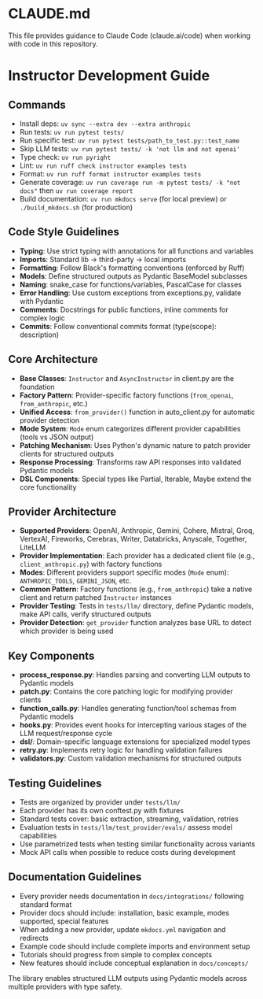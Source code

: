 # CLAUDE.md

This file provides guidance to Claude Code (claude.ai/code) when working with code in this repository.

# Instructor Development Guide

## Commands
- Install deps: `uv sync --extra dev --extra anthropic`
- Run tests: `uv run pytest tests/`
- Run specific test: `uv run pytest tests/path_to_test.py::test_name`
- Skip LLM tests: `uv run pytest tests/ -k 'not llm and not openai'`
- Type check: `uv run pyright`
- Lint: `uv run ruff check instructor examples tests`
- Format: `uv run ruff format instructor examples tests`
- Generate coverage: `uv run coverage run -m pytest tests/ -k "not docs"` then `uv run coverage report`
- Build documentation: `uv run mkdocs serve` (for local preview) or `./build_mkdocs.sh` (for production)

## Code Style Guidelines
- **Typing**: Use strict typing with annotations for all functions and variables
- **Imports**: Standard lib → third-party → local imports
- **Formatting**: Follow Black's formatting conventions (enforced by Ruff)
- **Models**: Define structured outputs as Pydantic BaseModel subclasses
- **Naming**: snake_case for functions/variables, PascalCase for classes
- **Error Handling**: Use custom exceptions from exceptions.py, validate with Pydantic
- **Comments**: Docstrings for public functions, inline comments for complex logic
- **Commits**: Follow conventional commits format (type(scope): description)

## Core Architecture
- **Base Classes**: `Instructor` and `AsyncInstructor` in client.py are the foundation
- **Factory Pattern**: Provider-specific factory functions (`from_openai`, `from_anthropic`, etc.)
- **Unified Access**: `from_provider()` function in auto_client.py for automatic provider detection
- **Mode System**: `Mode` enum categorizes different provider capabilities (tools vs JSON output)
- **Patching Mechanism**: Uses Python's dynamic nature to patch provider clients for structured outputs
- **Response Processing**: Transforms raw API responses into validated Pydantic models
- **DSL Components**: Special types like Partial, Iterable, Maybe extend the core functionality

## Provider Architecture
- **Supported Providers**: OpenAI, Anthropic, Gemini, Cohere, Mistral, Groq, VertexAI, Fireworks, Cerebras, Writer, Databricks, Anyscale, Together, LiteLLM
- **Provider Implementation**: Each provider has a dedicated client file (e.g., `client_anthropic.py`) with factory functions
- **Modes**: Different providers support specific modes (`Mode` enum): `ANTHROPIC_TOOLS`, `GEMINI_JSON`, etc.
- **Common Pattern**: Factory functions (e.g., `from_anthropic`) take a native client and return patched `Instructor` instances
- **Provider Testing**: Tests in `tests/llm/` directory, define Pydantic models, make API calls, verify structured outputs
- **Provider Detection**: `get_provider` function analyzes base URL to detect which provider is being used

## Key Components
- **process_response.py**: Handles parsing and converting LLM outputs to Pydantic models
- **patch.py**: Contains the core patching logic for modifying provider clients
- **function_calls.py**: Handles generating function/tool schemas from Pydantic models
- **hooks.py**: Provides event hooks for intercepting various stages of the LLM request/response cycle
- **dsl/**: Domain-specific language extensions for specialized model types
- **retry.py**: Implements retry logic for handling validation failures
- **validators.py**: Custom validation mechanisms for structured outputs

## Testing Guidelines
- Tests are organized by provider under `tests/llm/`
- Each provider has its own conftest.py with fixtures
- Standard tests cover: basic extraction, streaming, validation, retries
- Evaluation tests in `tests/llm/test_provider/evals/` assess model capabilities
- Use parametrized tests when testing similar functionality across variants
- Mock API calls when possible to reduce costs during development

## Documentation Guidelines
- Every provider needs documentation in `docs/integrations/` following standard format
- Provider docs should include: installation, basic example, modes supported, special features
- When adding a new provider, update `mkdocs.yml` navigation and redirects
- Example code should include complete imports and environment setup
- Tutorials should progress from simple to complex concepts
- New features should include conceptual explanation in `docs/concepts/`

The library enables structured LLM outputs using Pydantic models across multiple providers with type safety.